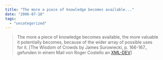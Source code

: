 ```yaml
---
title: "The more a piece of knowledge becomes available..."
date: "2006-07-18"
tags: 
  - "uncategorized"
---
```


> The more a piece of knowledge becomes available, the more valuable it potentially becomes, because of the wider array of possible uses for it. \[The Wisdom of Crowds by James Surowiecki, p. 166-167., gefunden in einem Mail von Roger Costello an [XML-DEV](http://xml.org/xml/xmldev.shtml)\]
